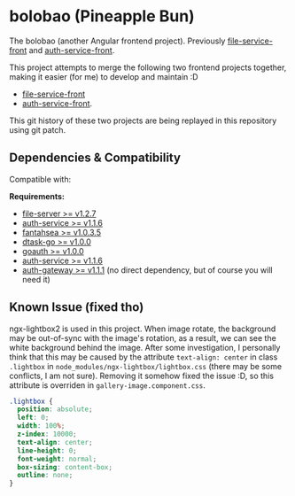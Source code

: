 # bolobao (Pineapple Bun)

The bolobao (another Angular frontend project). Previously [file-service-front](https://github.com/CurtisNewbie/file-service-front) and [auth-service-front](https://github.com/CurtisNewbie/auth-service-front).

This project attempts to merge the following two frontend projects together, making it easier (for me) to develop and maintain :D

- [file-service-front](https://github.com/CurtisNewbie/file-service-front) 
- [auth-service-front](https://github.com/CurtisNewbie/auth-service-front).

This git history of these two projects are being replayed in this repository using git patch.

## Dependencies & Compatibility

Compatible with:

**Requirements:**

- [file-server >= v1.2.7](https://github.com/CurtisNewbie/file-server/tree/v1.2.7)
- [auth-service >= v1.1.6](https://github.com/CurtisNewbie/auth-service/tree/v1.1.6)
- [fantahsea >= v1.0.3.5](https://github.com/CurtisNewbie/fantahsea/tree/v1.0.3.5)
- [dtask-go >= v1.0.0](https://github.com/CurtisNewbie/dtask-go/tree/v1.0)
- [goauth >= v1.0.0](https://github.com/CurtisNewbie/goauth/tree/v1.0.0)
- [auth-service >= v1.1.6](https://github.com/CurtisNewbie/auth-service/tree/v1.1.6)
- [auth-gateway >= v1.1.1](https://github.com/CurtisNewbie/auth-gateway/tree/v1.1.1) (no direct dependency, but of course you will need it)

## Known Issue (fixed tho)

ngx-lightbox2 is used in this project. When image rotate, the background may be out-of-sync with the image's rotation, as a result, we can see the white background behind the image. After some investigation, I personally think that this may be caused by the attribute `text-align: center` in class `.lightbox` in `node_modules/ngx-lightbox/lightbox.css` (there may be some conflicts, I am not sure). Removing it somehow fixed the issue :D, so this attribute is overriden in `gallery-image.component.css`. 

```css
.lightbox {
  position: absolute;
  left: 0;
  width: 100%;
  z-index: 10000;
  text-align: center;
  line-height: 0;
  font-weight: normal;
  box-sizing: content-box;
  outline: none;
}
```